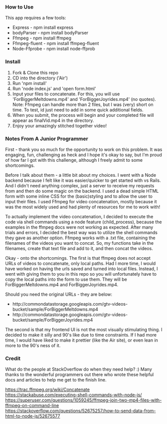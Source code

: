 
### How to Use

This app requires a few tools:
<ul>
<li>Express - npm install express</li>
<li>bodyParser - npm install bodyParser</li>
<li>Ffmpeg - npm install ffmpeg</li>
<li>Ffmpeg-fluent - npm install ffmpeg-fluent</li>
<li>Node-Ffprobe -  npm install node-ffprob</li>
</ul>

### Install 

1. Fork & Clone this repo 
2. CD into the directory ('Air')
3. Run 'npm install'
4. Run 'node index.js' and 'open form.html'
5. Input your files to concatenate. For this, you will use 'ForBiggerMeltdowns.mp4' and 'ForBiggerJoyrides.mp4' (no quotes).
Note: Ffmpeg can handle more than 2 files, but I was (very) short on time. To test, id just need to add in some quick additional fields. 
6. When you submit, the process will begin and your completed file will appear as finalVid.mp4 in the directory.
7. Enjoy your amazingly stitched together video! 

### Notes From A Junior Programmer

First - thank you so much for the opportunity to work on this problem. It was engaging, fun, challenging as heck and I hope it's okay to say, but I'm proud of how far I got with this challenge, although I freely admit to some shortcomings. 

Before I talk about them - a little bit about my choices. I went with a Node backend because I felt like it was easier/quicker to get started with vs Rails. And I didn't need anything complex, just a server to receive my requests from and then do some magic on the backend. I used a dead simple HTML form with some inline CSS for the (basic)styling and to allow the user to input their files. I used Ffmpeg for video concatenation, mostly because it was the most widely used and had plenty of resources for me to work with! 

To actually implement the video concatenation, I decided to execute the code via shell commands using a node feature (child_process), because the examples in the ffmpeg docs were not working as expected. After many trials and errors, I decided the best way was to utilize the shell commands they gave as another option. Ffmpeg works with a .txt file, containing the filenames of the videos you want to concat. So, my functions take in the filenames, create that text file and add to it, and then concat the videos. 

Okay - onto the shortcomings. The first is that ffmpeg does not accept URLs of videos to concatenate, only local paths. Had I more time, I would have worked on having the urls saved and turned into local files. Instead, I went with giving them to you in this repo so you will unfortunately have to copy the local paths into the form to use them. They will be ForBiggerMeltdowns.mp4 and ForBiggerJoyrides.mp4. 

Should you need the original URLs - they are below: 
<ul>
<li>http://commondatastorage.googleapis.com/gtv-videos-bucket/sample/ForBiggerMeltdowns.mp4</li>
<li>http://commondatastorage.googleapis.com/gtv-videos-bucket/sample/ForBiggerJoyrides.mp4</li>
</ul>

The second is that my frontend UI is not the most visually stimulating thing. I decided to make it silly and 90's like due to time constraints. If I had more time, I would have liked to make it prettier (like the Air site), or even lean in more to the 90's ness of it.  


### Credit
What do the people at StackOverflow do when they need help? :) Many thanks to the wonderful programmers out there who wrote these helpful docs and articles to help me get to the finish line. 

https://trac.ffmpeg.org/wiki/Concatenate
https://stackabuse.com/executing-shell-commands-with-node-js/
https://superuser.com/questions/1059245/ffmpeg-join-two-mp4-files-with-ffmpeg-on-command-line
https://stackoverflow.com/questions/52675257/how-to-send-data-from-html-to-node-js/52675577
